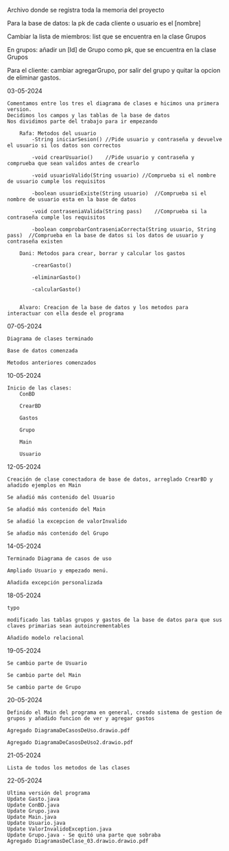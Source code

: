 Archivo donde se registra toda la memoria del proyecto

Para la base de datos: la pk de cada cliente o usuario es el [nombre]

Cambiar la lista de miembros: list<nombreCliente> que se encuentra en la clase Grupos

En grupos:
  añadir un [Id] de Grupo como pk, que se encuentra en la clase Grupos 

Para el cliente:
  cambiar agregarGrupo, por salir del grupo y quitar la opcion de eliminar gastos. 
  

03-05-2024
	
	Comentamos entre los tres el diagrama de clases e hicimos una primera version.
	Decidimos los campos y las tablas de la base de datos
	Nos dividimos parte del trabajo para ir empezando

		Rafa: Metodos del usuario
			-String iniciarSesion()	//Pide usuario y contraseña y devuelve el usuario si los datos son correctos
			
			-void crearUsuario()	//Pide usuario y contraseña y comprueba que sean validos antes de crearlo
			
			-void usuarioValido(String usuario)	//Comprueba si el nombre de usuario cumple los requisitos
			
			-boolean usuarioExiste(String usuario)	//Comprueba si el nombre de usuario esta en la base de datos
			
			-void contraseniaValida(String pass)	//Comprueba si la contraseña cumple los requisitos
			
			-boolean comprobarContraseniaCorrecta(String usuario, String pass)	//Comprueba en la base de datos si los datos de usuario y contraseña existen
		
		Dani: Metodos para crear, borrar y calcular los gastos
			
			-crearGasto()
			
			-eliminarGasto()
			
			-calcularGasto()
			
		
		Alvaro: Creacion de la base de datos y los metodos para interactuar con ella desde el programa



07-05-2024
	
	Diagrama de clases terminado

	Base de datos comenzada

	Metodos anteriores comenzados



10-05-2024

	Inicio de las clases:
		ConBD

		CrearBD

		Gastos

		Grupo

		Main

		Usuario



12-05-2024
	
	Creación de clase conectadora de base de datos, arreglado CrearBD y añadido ejemplos en Main

	Se añadió más contenido del Usuario

	Se añadió más contenido del Main

	Se añadió la excepcion de valorInvalido

	Se añadio más contenido del Grupo
	
	

14-05-2024

	Terminado Diagrama de casos de uso 

	Ampliado Usuario y empezado menú. 

	Añadida excepción personalizada



18-05-2024

	typo

	modificado las tablas grupos y gastos de la base de datos para que sus claves primarias sean autoincrementables
	
	Añadido modelo relacional	
	


19-05-2024

	Se cambio parte de Usuario

	Se cambio parte del Main

	Se cambio parte de Grupo


20-05-2024

	Definido el Main del programa en general, creado sistema de gestion de grupos y añadido funcion de ver y agregar gastos

	Agregado DiagramaDeCasosDeUso.drawio.pdf
 	
  	Agregado DiagramaDeCasosDeUso2.drawio.pdf


21-05-2024

	Lista de todos los metodos de las clases



22-05-2024

 	Ultima versión del programa
	Update Gasto.java
	Update ConBD.java
	Update Grupo.java
	Update Main.java
	Update Usuario.java
	Update ValorInvalidoException.java
	Update Grupo.java - Se quitó una parte que sobraba
	Agregado DiagramasDeClase_03.drawio.drawio.pdf
